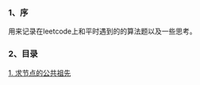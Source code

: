 ### 1、序
用来记录在leetcode上和平时遇到的的算法题以及一些思考。
### 2、目录
[1. 求节点的公共祖先](./leetcode/235/235lowest-common-ancestor-of-a-binary-search-tree.md)
